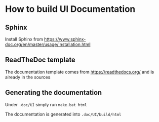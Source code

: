 # How to build UI Documentation

## Sphinx

Install Sphinx from https://www.sphinx-doc.org/en/master/usage/installation.html

## ReadTheDoc template

The documentation template comes from https://readthedocs.org/ and is already in the sources

## Generating the documentation

Under `.doc/UI` simply run `make.bat html`

The documentation is generated into `.doc/UI/build/html`